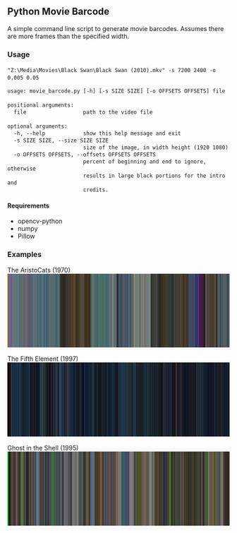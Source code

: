 ## Python Movie Barcode
A simple command line script to generate movie barcodes. Assumes there are more frames than the specified width.

### Usage

`"Z:\Media\Movies\Black Swan\Black Swan (2010).mkv" -s 7200 2400 -o 0.005 0.05`

```
usage: movie_barcode.py [-h] [-s SIZE SIZE] [-o OFFSETS OFFSETS] file

positional arguments:
  file                  path to the video file

optional arguments:
  -h, --help            show this help message and exit
  -s SIZE SIZE, --size SIZE SIZE
                        size of the image, in width height (1920 1080)
  -o OFFSETS OFFSETS, --offsets OFFSETS OFFSETS
                        percent of beginning and end to ignore, otherwise
                        results in large black portions for the intro and
                        credits.
```

#### Requirements
* opencv-python
* numpy
* Pillow

### Examples

The AristoCats (1970)
![The Aristocats](https://raw.githubusercontent.com/thrushd/Python-Movie-Barcode/master/output/The%20AristoCats%20(1970).png)

The Fifth Element (1997)
![The Fifth Element](https://raw.githubusercontent.com/thrushd/Python-Movie-Barcode/master/output/The%20Fifth%20Element%20(1997).png)

Ghost in the Shell (1995)
![Ghost in the Shell](https://raw.githubusercontent.com/thrushd/Python-Movie-Barcode/master/output/Ghost%20in%20the%20Shell%20(1995).png)
